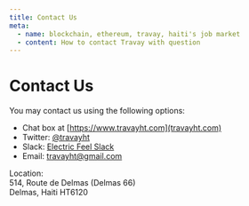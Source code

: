 ```yaml
---
title: Contact Us
meta:
  - name: blockchain, ethereum, travay, haiti's job market
  - content: How to contact Travay with question
---
```


# Contact Us

You may contact us using the following options:

+ Chat box at [https://www.travayht.com](travayht.com)
+ Twitter: [@travayht](https://twitter.com/travayht)
+ Slack: [Electric Feel Slack](https://electric-feel-community.herokuapp.com)
+ Email: travayht@gmail.com

Location:<br>
514, Route de Delmas (Delmas 66)<br>
Delmas, Haiti HT6120

